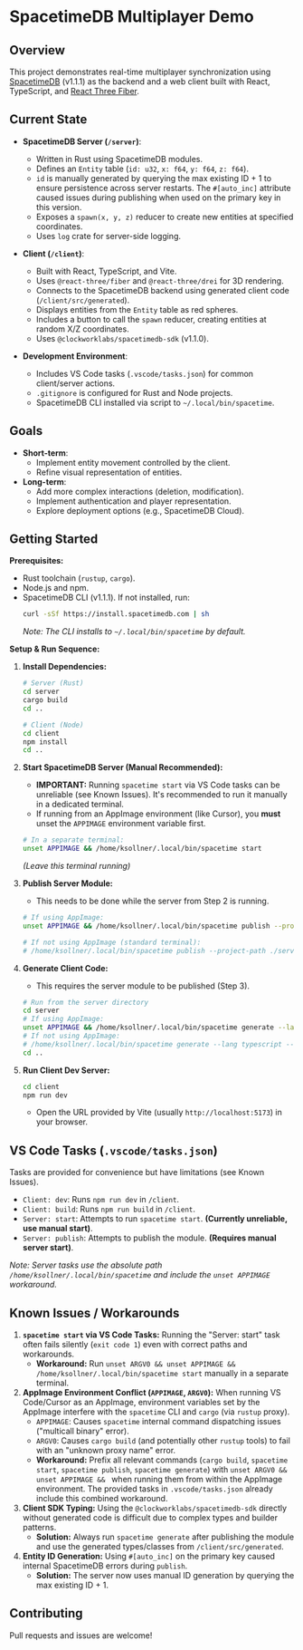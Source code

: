# SpacetimeDB Multiplayer Demo

## Overview

This project demonstrates real-time multiplayer synchronization using [SpacetimeDB](https://spacetimedb.com/) (v1.1.1) as the backend and a web client built with React, TypeScript, and [React Three Fiber](https://docs.pmnd.rs/react-three-fiber/).

## Current State

- **SpacetimeDB Server (`/server`)**:
  - Written in Rust using SpacetimeDB modules.
  - Defines an `Entity` table (`id: u32`, `x: f64`, `y: f64`, `z: f64`).
  - `id` is manually generated by querying the max existing ID + 1 to ensure persistence across server restarts. The `#[auto_inc]` attribute caused issues during publishing when used on the primary key in this version.
  - Exposes a `spawn(x, y, z)` reducer to create new entities at specified coordinates.
  - Uses `log` crate for server-side logging.

- **Client (`/client`)**:
  - Built with React, TypeScript, and Vite.
  - Uses `@react-three/fiber` and `@react-three/drei` for 3D rendering.
  - Connects to the SpacetimeDB backend using generated client code (`/client/src/generated`).
  - Displays entities from the `Entity` table as red spheres.
  - Includes a button to call the `spawn` reducer, creating entities at random X/Z coordinates.
  - Uses `@clockworklabs/spacetimedb-sdk` (v1.1.0).

- **Development Environment**:
  - Includes VS Code tasks (`.vscode/tasks.json`) for common client/server actions.
  - `.gitignore` is configured for Rust and Node projects.
  - SpacetimeDB CLI installed via script to `~/.local/bin/spacetime`.

## Goals

- **Short-term**:
  - Implement entity movement controlled by the client.
  - Refine visual representation of entities.
- **Long-term**:
  - Add more complex interactions (deletion, modification).
  - Implement authentication and player representation.
  - Explore deployment options (e.g., SpacetimeDB Cloud).

## Getting Started

**Prerequisites:**

- Rust toolchain (`rustup`, `cargo`).
- Node.js and npm.
- SpacetimeDB CLI (v1.1.1). If not installed, run:
  ```sh
  curl -sSf https://install.spacetimedb.com | sh
  ```
  *Note: The CLI installs to `~/.local/bin/spacetime` by default.*

**Setup & Run Sequence:**

1.  **Install Dependencies:**
    ```sh
    # Server (Rust)
    cd server
    cargo build
    cd ..

    # Client (Node)
    cd client
    npm install
    cd ..
    ```

2.  **Start SpacetimeDB Server (Manual Recommended):**
    *   **IMPORTANT:** Running `spacetime start` via VS Code tasks can be unreliable (see Known Issues). It's recommended to run it manually in a dedicated terminal.
    *   If running from an AppImage environment (like Cursor), you **must** unset the `APPIMAGE` environment variable first.
    ```sh
    # In a separate terminal:
    unset APPIMAGE && /home/ksollner/.local/bin/spacetime start
    ```
    *(Leave this terminal running)*

3.  **Publish Server Module:**
    *   This needs to be done while the server from Step 2 is running.
    ```sh
    # If using AppImage:
    unset APPIMAGE && /home/ksollner/.local/bin/spacetime publish --project-path ./server spacetime

    # If not using AppImage (standard terminal):
    # /home/ksollner/.local/bin/spacetime publish --project-path ./server spacetime
    ```

4.  **Generate Client Code:**
    *   This requires the server module to be published (Step 3).
    ```sh
    # Run from the server directory
    cd server
    # If using AppImage:
    unset APPIMAGE && /home/ksollner/.local/bin/spacetime generate --lang typescript --out-dir ../client/src/generated
    # If not using AppImage:
    # /home/ksollner/.local/bin/spacetime generate --lang typescript --out-dir ../client/src/generated
    cd ..
    ```

5.  **Run Client Dev Server:**
    ```sh
    cd client
    npm run dev
    ```
    *   Open the URL provided by Vite (usually `http://localhost:5173`) in your browser.

## VS Code Tasks (`.vscode/tasks.json`)

Tasks are provided for convenience but have limitations (see Known Issues).

-   `Client: dev`: Runs `npm run dev` in `/client`.
-   `Client: build`: Runs `npm run build` in `/client`.
-   `Server: start`: Attempts to run `spacetime start`. **(Currently unreliable, use manual start)**.
-   `Server: publish`: Attempts to publish the module. **(Requires manual server start)**.

*Note: Server tasks use the absolute path `/home/ksollner/.local/bin/spacetime` and include the `unset APPIMAGE` workaround.*

## Known Issues / Workarounds

1.  **`spacetime start` via VS Code Tasks:** Running the "Server: start" task often fails silently (`exit code 1`) even with correct paths and workarounds.
    *   **Workaround:** Run `unset ARGV0 && unset APPIMAGE && /home/ksollner/.local/bin/spacetime start` manually in a separate terminal.
2.  **AppImage Environment Conflict (`APPIMAGE`, `ARGV0`):** When running VS Code/Cursor as an AppImage, environment variables set by the AppImage interfere with the `spacetime` CLI and `cargo` (via `rustup` proxy).
    *   `APPIMAGE`: Causes `spacetime` internal command dispatching issues ("multicall binary" error).
    *   `ARGV0`: Causes `cargo build` (and potentially other `rustup` tools) to fail with an "unknown proxy name" error.
    *   **Workaround:** Prefix all relevant commands (`cargo build`, `spacetime start`, `spacetime publish`, `spacetime generate`) with `unset ARGV0 && unset APPIMAGE && ` when running them from within the AppImage environment. The provided tasks in `.vscode/tasks.json` already include this combined workaround.
3.  **Client SDK Typing:** Using the `@clockworklabs/spacetimedb-sdk` directly without generated code is difficult due to complex types and builder patterns.
    *   **Solution:** Always run `spacetime generate` after publishing the module and use the generated types/classes from `/client/src/generated`.
4.  **Entity ID Generation:** Using `#[auto_inc]` on the primary key caused internal SpacetimeDB errors during `publish`.
    *   **Solution:** The server now uses manual ID generation by querying the max existing ID + 1.

## Contributing

Pull requests and issues are welcome!